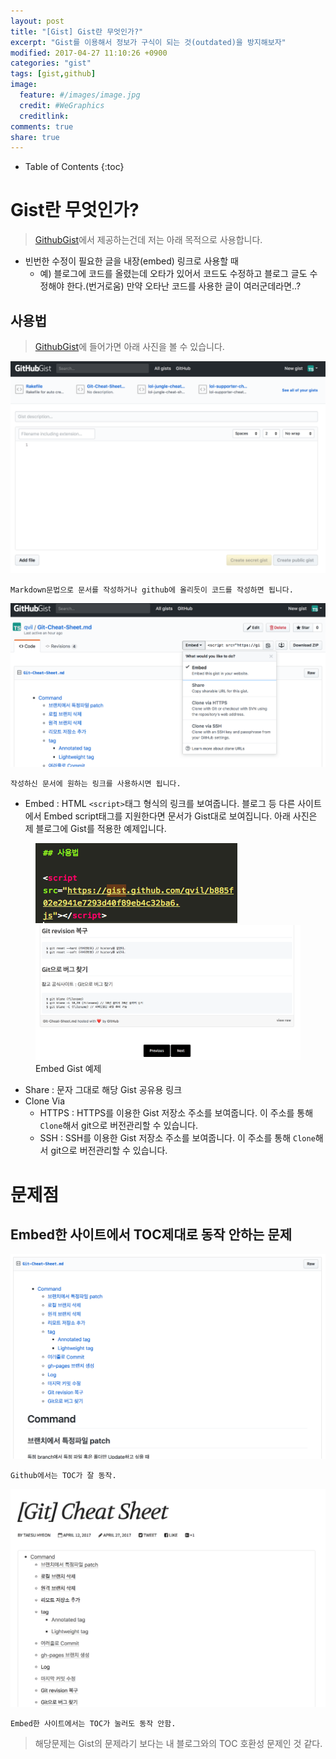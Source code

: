 ```yaml
---
layout: post
title: "[Gist] Gist란 무엇인가?"
excerpt: "Gist를 이용해서 정보가 구식이 되는 것(outdated)을 방지해보자"
modified: 2017-04-27 11:10:26 +0900
categories: "gist"
tags: [gist,github]
image:
  feature: #/images/image.jpg
  credit: #WeGraphics
  creditlink: 
comments: true
share: true
---
```

* Table of Contents
{:toc}

# Gist란 무엇인가?

>[GithubGist][GithubGist]에서 제공하는건데 저는 아래 목적으로 사용합니다.

- 빈번한 수정이 필요한 글을 내장(embed) 링크로 사용할 때
  - 예) 블로그에 코드를 올렸는데 오타가 있어서 코드도 수정하고 블로그 글도 수정해야 한다.(번거로움) 만약 오타난 코드를 사용한 글이 여러군데라면..?

## 사용법

>[GithubGist][GithubGist]에 들어가면 아래 사진을 볼 수 있습니다.
    
![](/images/gist-1.png)

    Markdown문법으로 문서를 작성하거나 github에 올리듯이 코드를 작성하면 됩니다.

![](/images/gist-link.png)

    작성하신 문서에 원하는 링크를 사용하시면 됩니다.

- Embed : HTML `<script>`태그 형식의 링크를 보여줍니다. 블로그 등 다른 사이트에서 Embed script태그를 지원한다면 문서가 Gist대로 보여집니다. 아래 사진은 제 블로그에 Gist를 적용한 예제입니다.

<figure class="half">
  <a href="/images/gist-embed-example.png">
	  <img src="/images/gist-embed-example.png" alt="image">
  </a>
  <a href="/images/gist-embed.png">
	  <img src="/images/gist-embed.png" alt="image">
  </a>
	<figcaption>Embed Gist 예제</figcaption>
</figure>

- Share : 문자 그대로 해당 Gist 공유용 링크
- Clone Via
  - HTTPS : HTTPS를 이용한 Gist 저장소 주소를 보여줍니다. 이 주소를 통해 `Clone`해서 git으로 버전관리할 수 있습니다.
  - SSH : SSH를 이용한 Gist 저장소 주소를 보여줍니다. 이 주소를 통해 `Clone`해서 git으로 버전관리할 수 있습니다.

# 문제점

## Embed한 사이트에서 TOC제대로 동작 안하는 문제

![](/images/gist-toc-github.png)

    Github에서는 TOC가 잘 동작.

![](/images/gist-toc-blog.png)

    Embed한 사이트에서는 TOC가 눌러도 동작 안함.

>해당문제는 Gist의 문제라기 보다는 내 블로그와의 TOC 호환성 문제인 것 같다.

<!-- Link -->
[GithubGist]: https://gist.github.com